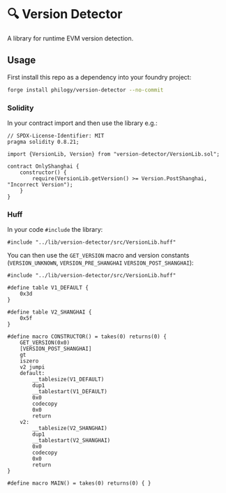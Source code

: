 # 🔍 Version Detector

A library for runtime EVM version detection.

## Usage

First install this repo as a dependency into your foundry project:

```bash
forge install philogy/version-detector --no-commit
```

### Solidity

In your contract import and then use the library e.g.:

```solidity
// SPDX-License-Identifier: MIT
pragma solidity 0.8.21;

import {VersionLib, Version} from "version-detector/VersionLib.sol";

contract OnlyShanghai {
    constructor() {
        require(VersionLib.getVersion() >= Version.PostShanghai, "Incorrect Version");
    }
}
```

### Huff

In your code `#include` the library:

```
#include "../lib/version-detector/src/VersionLib.huff"
```

You can then use the `GET_VERSION` macro and version constants (`VERSION_UNKNOWN`, `VERSION_PRE_SHANGHAI` `VERSION_POST_SHANGHAI`):

```
#include "../lib/version-detector/src/VersionLib.huff"

#define table V1_DEFAULT {
    0x3d
}

#define table V2_SHANGHAI {
    0x5f
}

#define macro CONSTRUCTOR() = takes(0) returns(0) {
    GET_VERSION(0x0)
    [VERSION_POST_SHANGHAI]
    gt
    iszero
    v2 jumpi
    default:
        __tablesize(V1_DEFAULT)
        dup1
        __tablestart(V1_DEFAULT)
        0x0
        codecopy
        0x0
        return
    v2:
        __tablesize(V2_SHANGHAI)
        dup1
        __tablestart(V2_SHANGHAI)
        0x0
        codecopy
        0x0
        return
}

#define macro MAIN() = takes(0) returns(0) { }
```
